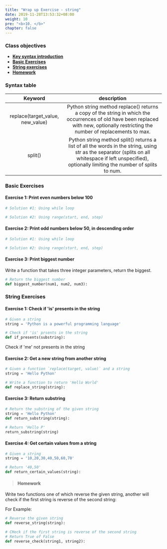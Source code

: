 ```yaml
---
title: "Wrap up Exercise - string"
date: 2019-11-28T13:53:32+08:00
weight: 10
pre: "<b>10. </b>"
chapter: false
---
```


### Class objectives
- [**Key syntax introduction**](#syntax-table)
- [**Basic Exercises**](#basic-exercises)
- [**String exercises**](#string-exercises)
- [**Homework**](#homework)

### Syntax table

|  <center>Keyword</center>  |  <center>description</center>  |
|:----------|:-------------:|
|  <center>replace(target_value, new_value)</center>   | Python string method replace() returns a copy of the string in which the occurrences of old have been replaced with new, optionally restricting the number of replacements to max. |
|  <center>split()</center>  | Python string method split() returns a list of all the words in the string, using str as the separator (splits on all whitespace if left unspecified), optionally limiting the number of splits to num. |

### Basic Exercises

#### Exercise 1: Print even numbers below 100

```python
# Solution #1: Using while loop

# Solution #2: Using range(start, end, step)
```

#### Exercise 2: Print odd numbers below 50, in descending order

```python
# Solution #1: Using while loop

# Solution #2: Using range(start, end, step)
```

#### Exercise 3: Print biggest number

Write a function that takes three integer parameters, return the biggest.

```python
# Return the biggest number
def biggest_number(num1, num2, num3):

```

### String Exercises

#### Exercise 1: Check if 'is' presents in the string

```python
# Given a string
string = 'Python is a powerful programming language'

# Check if 'is' prsents in the string
def if_presents(substring):

```

Check if 'me' not presents in the string

#### Exercise 2: Get a new string from another string

```python
# Given a function `replace(target, value)` and a string
string = 'Hello Python'

# Write a function to return 'Hello World'
def replace_string(string):

```

#### Exercise 3: Return substring

```python
# Return the substring of the given string
string = 'Hello Python'
def return_substring(string):

# Return 'Hello P'
return_substring(string)
```

#### Exercise 4: Get certain values from a string

```python
# Given a string
string = '10,20,30,40,50,60,70'

# Return '40,50'
def return_certain_values(string):

```

> #### Homework

Write two functions one of which reverse the given string, another will check if the first string is reverse of the second string:

For Example:

```python
# Reverse the given string
def reverse_string(string):

# CHeck if the first string is reverse of the second string
# Return True of False
def reverse_check(string1, string2):

```